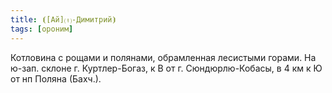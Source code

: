 ```yaml
---
title: ⦗[Ай]⒯-Димитрий⦘
tags: [ороним]
---
```


Котловина с рощами и полянами, обрамленная лесистыми горами. На ю-зап. склоне г.
Куртлер-Богаз, к В от г. Сюндюрлю-Кобасы, в 4 км к Ю от нп Поляна (Бахч.).
